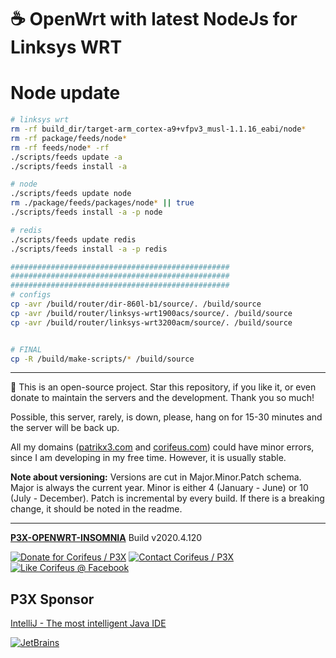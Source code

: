 [//]: #@corifeus-header

# ☕ OpenWrt with latest NodeJs for Linksys WRT

                        
[//]: #@corifeus-header:end
# Node update

```bash
# linksys wrt
rm -rf build_dir/target-arm_cortex-a9+vfpv3_musl-1.1.16_eabi/node*
rm -rf package/feeds/node*
rm -rf feeds/node* -rf
./scripts/feeds update -a
./scripts/feeds install -a

# node
./scripts/feeds update node
rm ./package/feeds/packages/node* || true
./scripts/feeds install -a -p node

# redis
./scripts/feeds update redis
./scripts/feeds install -a -p redis

#################################################
#################################################
#################################################
# configs
cp -avr /build/router/dir-860l-b1/source/. /build/source
cp -avr /build/router/linksys-wrt1900acs/source/. /build/source
cp -avr /build/router/linksys-wrt3200acm/source/. /build/source


# FINAL
cp -R /build/make-scripts/* /build/source

```
[//]: #@corifeus-footer

---

🙏 This is an open-source project. Star this repository, if you like it, or even donate to maintain the servers and the development. Thank you so much!

Possible, this server, rarely, is down, please, hang on for 15-30 minutes and the server will be back up.

All my domains ([patrikx3.com](https://patrikx3.com) and [corifeus.com](https://corifeus.com)) could have minor errors, since I am developing in my free time. However, it is usually stable.

**Note about versioning:** Versions are cut in Major.Minor.Patch schema. Major is always the current year. Minor is either 4 (January - June) or 10 (July - December). Patch is incremental by every build. If there is a breaking change, it should be noted in the readme.


---

[**P3X-OPENWRT-INSOMNIA**](https://pages.corifeus.com/openwrt-insomnia) Build v2020.4.120

[![Donate for Corifeus / P3X](https://img.shields.io/badge/Donate-Corifeus-003087.svg)](https://www.paypal.com/cgi-bin/webscr?cmd=_s-xclick&hosted_button_id=QZVM4V6HVZJW6)  [![Contact Corifeus / P3X](https://img.shields.io/badge/Contact-P3X-ff9900.svg)](https://www.patrikx3.com/en/front/contact) [![Like Corifeus @ Facebook](https://img.shields.io/badge/LIKE-Corifeus-3b5998.svg)](https://www.facebook.com/corifeus.software)


## P3X Sponsor

[IntelliJ - The most intelligent Java IDE](https://www.jetbrains.com/?from=patrikx3)

[![JetBrains](https://cdn.corifeus.com/assets/svg/jetbrains-logo.svg)](https://www.jetbrains.com/?from=patrikx3)




[//]: #@corifeus-footer:end